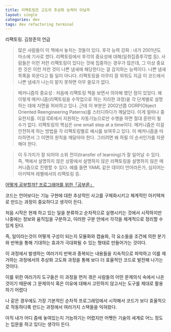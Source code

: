 ```yaml
---
title: 리팩토링은 고도의 추상화 능력이 아닐까 
layout: single 
categories: dev
tags: dev refactoring terminal	
---
```



리팩토링. 김창준의 언급
> 많은 사람들이 이 책에서 놓치는 것들이 있다. 후각 능력 강화 : 내가 2001년도 마소에 기사로 썼다. 리팩토링에서 후각의 중요성에 대해(일취집중후각법 등). 사람들은 이런 저런 리팩토링이 있다는 것에 집중하는 경우가 많은데, 그 이상 중요한 것은 이런 저런 것이 나쁜 냄새에 해당한다는 걸 감지하는 능력이다. 나쁜 냄새 목록을 외운다고 될 일이 아니다. 리팩토링을 아무리 잘 외워도 지금 이 코드에서 나쁜 냄새가 나는지 맡지 못하면 아무 쓸모가 없다. 

> 메커니즘의 중요성 : 처음에 리팩토링 책을 보면서 의아해 했던 점이 있었다. 왜 이렇게 메커니즘(리팩토링을 수작업으로 하는 지리한 과정)을 각 단계별로 설명하는 데에 지면을 허비하고 있나. 근데 이 부분은 2002년쯤 OORP(Object Oriented Reengineering Paterns)를 스터디하다가 깨달았다. 이게 얼마나 중요한지를. 이걸 IDE에서 지원하는 자동기능으로만 수행을 하면 절대 훈련이 될 수가 없다. 리팩토링의 핵심은 one small step at a time이다. 메커니즘은 이걸 안전하게 하는 방법을 각 리팩토링별로 예시를 보여주고 있다. 이 메커니즘을 따라하면서 그 이면의 원칙을 깨달아야 한다. 그러려면 왜 하필 이 순서인가를 자문해야 한다. 

> 이 두가지가 잘 되어야 소위 전이(transfer of learning)가 잘 일어날 수 있다. 즉, 책에서 설명하지 않은 상황에서 설명하지 않은 리팩토링을 설명하지 않은 메커니즘으로 진행할 수 있다. 예를 들면 YAML 같은 데이터 언어라든가, 심지어는 아키텍쳐 레벨에서의 리팩토링 등.

[어떻게 공부할까? 프로그래머를 위한「공부론」](https://okky.kr/article/398880)



코드는 언어보다는 기능 구현에 대한 추상적인 사고를 구체화시키고 체계적인 아키텍쳐로 만드는 과정이 중요하다고 생각이 든다.

처음 시작은 현재 하고 있는 일을 분류하고 순차적으로 실행시키는 것에서 시작하지만 나중에는 정보와 움직임을 구분하고, 이러한 구분 안에서 각각을 체계적으로 정리할 수 있게 된다.  

즉, 일이라는것이 어떻게 구성이 되는지 모듈화와 캡슐화, 각 요소들을 조건에 의한 분기와 반복을 통해 기대하는 효과가 극대화될 수 있는 형태로 만들어가는 것이다.

이 과정에서 발생하는 여러가지 반복과 중복되는 내용들을 지속적으로 파악하고 이를 제거하는 과정에서의 추상화 고도화 과정을 통해 보다 더 효율적인 코드로 발전해 나가는 것이다.

이를 위한 여러가지 도구들은 이 과정을 먼저 겪은 사람들의 어떤 문제의식 속에서 나온 것이기 때문에 그 문제의식 혹은 이유에 대해서 고민하지 않고서는 도구를 제대로 활용하기 어렵다

나 같은 경우에도 가장 기본적인 순차적 프로그래밍에서 시작해서 코드가 보다 효율적으로 작동하다록 만드는 과정에서 여러가지 스택들을 익혀왔다.

아직 내가 어디 즘에 놓여있는지 가늠하기는 어렵지만 어쨋든 기술의 세계로 어느 정도는 입문을 하고 있다는 생각이 든다.

